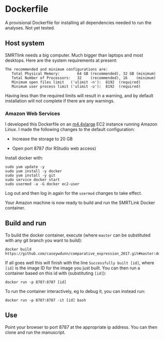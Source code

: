 # Dockerfile

A provisional Dockerfile for installing all dependencies needed to run the 
analyses. Not yet tested.

## Host system

SMRTlink needs a big computer. Much bigger than laptops and most desktops. Here are the system requirements at present:


    The recommended and minimum configurations are:
       Total Physical Memory:        64 GB (recommended), 32 GB (minimum)
       Total Number of Processors:   32    (recommended), 16    (minimum)
       Minimum open files limit   ('ulimit -n'):  8192  (required)
       Minimum user process limit ('ulimit -u'):  8192  (required)

Having less than the required limits will result in a warning, and by default installation will not complete if there are any warnings. 

### Amazon Web Services

I developed this Dockerfile on an [m4.4xlarge](https://aws.amazon.com/ec2/instance-types/) EC2 instance running Amazon Linux. I made the following changes to the default configuration:

- Increase the storage to 20 GB

- Open port 8787 (for RStudio web access)

Install docker with:

    sudo yum update -y
    sudo yum install -y docker
    sudo yum install -y git
    sudo service docker start
    sudo usermod -a -G docker ec2-user

Log out and then log in again for the `usermod` changes to take effect.

Your Amazon machine is now ready to build and run the SMRTLink Docker container.

## Build and run

To build the docker container, execute (where `master` can be substituted with any git branch you want to build):

    docker build https://github.com/caseywdunn/comparative_expression_2017.git#master:docker

If all goes well this will finish with the line `Successfully built [id]`, where `[id]` is the image ID for the image you just built. You can then run a container based on this id with (substituting `[id]`):

    docker run -p 8787:8787 [id]

To run the container interactively, eg to debug it, you can instead run:

    docker run -p 8787:8787 -it [id] bash

## Use

Point your browser to port 8787 at the appropriate ip address. You can then clone and run the manuscript.